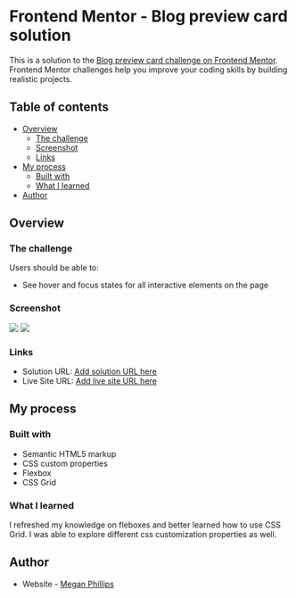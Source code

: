 # Frontend Mentor - Blog preview card solution

This is a solution to the [Blog preview card challenge on Frontend Mentor](https://www.frontendmentor.io/challenges/blog-preview-card-ckPaj01IcS). Frontend Mentor challenges help you improve your coding skills by building realistic projects. 

## Table of contents

- [Overview](#overview)
  - [The challenge](#the-challenge)
  - [Screenshot](#screenshot)
  - [Links](#links)
- [My process](#my-process)
  - [Built with](#built-with)
  - [What I learned](#what-i-learned)
- [Author](#author)

## Overview

### The challenge

Users should be able to:

- See hover and focus states for all interactive elements on the page

### Screenshot

![](./images/desktopBlog.png)
![](./images/mobileBlog.png)


### Links

- Solution URL: [Add solution URL here](https://github.com/MeganPhillips/Blog)
- Live Site URL: [Add live site URL here](https://meganphillips.github.io/Blog/)

## My process

### Built with

- Semantic HTML5 markup
- CSS custom properties
- Flexbox
- CSS Grid


### What I learned

I refreshed my knowledge on fleboxes and better learned how to use CSS Grid.  I was able to explore different css customization properties as well.


## Author

- Website - [Megan Phillips](https://github.com/MeganPhillips)